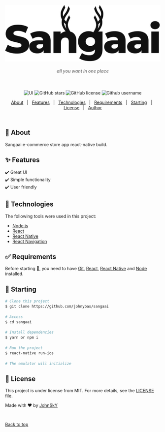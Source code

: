 <div align="center" id="top"> 
  <img src="./assets/images/logo-dark.png" alt="Sangaai" />

 <h5 align="center" style="color: #888">all you want in one place</h5>
 &#xa0;
</div>

<p align="center">

  <img alt="UI" src="https://img.shields.io/badge/UI-react--native-black">

  <img alt="GitHub stars" src="https://img.shields.io/github/stars/johnybas/sangaai">

<img alt="GitHub license" src="https://img.shields.io/github/license/johnybas/sangaai?color=green">

<img alt="Github username" src="https://img.shields.io/badge/by-johnybas-blueviolet">

</p>

<!-- Status -->

<!-- <h4 align="center">
	🚧  Sangaai 🚀 Under construction...  🚧
</h4>

<hr> -->

<p align="center">
  <a href="#dart-about">About</a> &#xa0; | &#xa0; 
  <a href="#sparkles-features">Features</a> &#xa0; | &#xa0;
  <a href="#rocket-technologies">Technologies</a> &#xa0; | &#xa0;
  <a href="#white_check_mark-requirements">Requirements</a> &#xa0; | &#xa0;
  <a href="#checkered_flag-starting">Starting</a> &#xa0; | &#xa0;
  <a href="#memo-license">License</a> &#xa0; | &#xa0;
  <a href="https://github.com/johnybas" target="_blank">Author</a>
</p>

<br>

## :dart: About

Sangaai e-commerce store app react-native build.

## :sparkles: Features

:heavy_check_mark: Great UI\
:heavy_check_mark: Simple functionality\
:heavy_check_mark: User friendly

## :rocket: Technologies

The following tools were used in this project:

- [Node.js](https://nodejs.org/en/)
- [React](https://pt-br.reactjs.org/)
- [React Native](https://reactnative.dev/)
- [React Navigation](https://reactnavigation.org/)

## :white_check_mark: Requirements

Before starting :checkered_flag:, you need to have [Git](https://git-scm.com), [React](https://pt-br.reactjs.org/), [React Native](https://reactnative.dev/) and [Node](https://nodejs.org/en/) installed.

## :checkered_flag: Starting

```bash
# Clone this project
$ git clone https://github.com/johnybas/sangaai

# Access
$ cd sangaai

# Install dependencies
$ yarn or npm i

# Run the project
$ react-native run-ios

# The emulator will initialize
```

## :memo: License

This project is under license from MIT. For more details, see the [LICENSE](LICENSE.md) file.

Made with :heart: by <a href="https://github.com/johnybas" target="_blank">JohnSkY</a>

&#xa0;

<a href="#top">Back to top</a>

